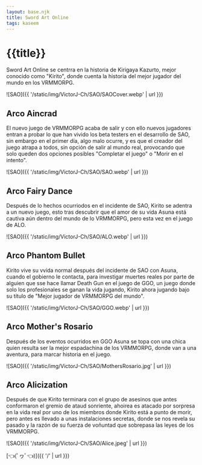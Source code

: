 ```yaml
---
layout: base.njk
title: Sword Art Online
tags: kaseem
---
```


# {{title}}

Sword Art Online se centrra en la historia de Kirigaya Kazurto, mejor conocido como "Kirito", donde cuenta la historia del mejor jugador del mundo en los VRMMORPG.

![SAO]({{ '/static/img/VictorJ-Ch/SAO/SAOCover.webp' | url }})

## Arco Aincrad
El nuevo juego de VRMMORPG acaba de salir y con ello nuevos jugadores entran a probar lo que han vivido los beta testers en el desarrollo de SAO, sin embargo en el primer día, algo malo ocurre, y es que el creador del juego atrapa a todos, sin opción de salir al mundo real, provocando que solo queden dos opciones posibles "Completar el juego" o "Morir en el intento".

![SAO]({{ '/static/img/VictorJ-Ch/SAO/SAO.webp' | url }})

## Arco Fairy Dance
Después de lo hechos ocurriodos en el incidente de SAO, Kirito se adentra a un nuevo juego, esto tras descubrir que el amor de su vida Asuna está cautiva aún dentro del mundo de lo VRMMORPG, pero esta vez en el juego de ALO.

![SAO]({{ '/static/img/VictorJ-Ch/SAO/ALO.webp' | url }})

## Arco Phantom Bullet
Kirito vive su vvida normal después del incidente de SAO con Asuna, cuando el gobierno le contacta, para investigar muertes reales por parte de alguien que sse hace llamar Death Gun en el juego de GGO, un juego donde solo los profesionales se ganan la vida jugando, Kirito ahora jugando bajo su título de "Mejor jugador de VRMMORPG del mundo".

![SAO]({{ '/static/img/VictorJ-Ch/SAO/GGO.webp' | url }})

## Arco Mother's Rosario
Después de los eventos ocurridos en GGO Asuna se topa con una chica quien resulta ser la mejor espadachina de los VRMMORPG, donde van a una aventura, para marcar historia en el juego.

![SAO]({{ '/static/img/VictorJ-Ch/SAO/MothersRosario.jpg' | url }})

## Arco Alicization
Después de que Kirito terminara con el grupo de asesinos que antes conformaron el gremio de ataud sonriente, ahoirea es atacado por sorpresa en la vida real por uno de los miembros donde Kirito está a punto de morir, pero antes es llevado a unas instalaciones secretas, donde se nos revela su pasado y la razón de su fuerza de voñuntad que sobrepasa las leyes de los VRMMORPG.

![SAO]({{ '/static/img/VictorJ-Ch/SAO/Alice.jpeg' | url }})

[👈(ﾟヮﾟ👈)]({{ '/' | url }})